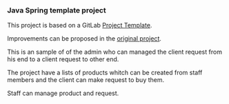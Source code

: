 ### Java Spring template project

This project is based on a GitLab [Project Template](https://docs.gitlab.com/ee/gitlab-basics/create-project.html).

Improvements can be proposed in the [original project](https://gitlab.com/gitlab-org/project-templates/spring).

This is an sample of of the admin who can managed the client request from his end to a client request to other end.

The project have a lists of products whitch can be created from staff members and the client can make request to buy them.

Staff can manage product and request.
